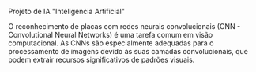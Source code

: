 Projeto de IA "Inteligência Artificial"

O reconhecimento de placas com redes neurais convolucionais (CNN - Convolutional Neural Networks) é uma tarefa comum em visão computacional. As CNNs são especialmente adequadas para o processamento de imagens devido às suas camadas convolucionais, que podem extrair recursos significativos de padrões visuais.
